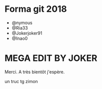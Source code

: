 # Forma git 2018

- @nymous
- @Ria33
- @Jokerjoker91
- @Inao0

# MEGA EDIT BY JOKER
Merci. A très bientôt j'espère.

un truc
tg zimon
